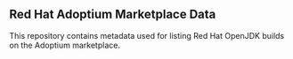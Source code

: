 ## Red Hat Adoptium Marketplace Data

This repository contains metadata used for listing Red Hat OpenJDK builds on the Adoptium marketplace.
